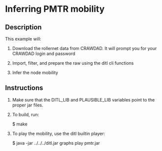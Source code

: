 Inferring PMTR mobility
=======================

Description
-----------

This example will: 

1. Download the rollernet data from CRAWDAD. It will prompt you for
your CRAWDAD login and password

2. Import, filter, and prepare the raw using the ditl cli functions

3. Infer the node mobility


Instructions
------------

1. Make sure that the DITL_LIB and PLAUSIBLE_LIB variables point to
the proper jar files.

2. To build, run:

     $ make

3. To play the mobility, use the ditl builtin player:

     $ java -jar ../../../ditl.jar graphs play pmtr.jar